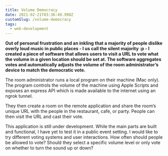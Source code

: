 ```yaml
---
title: Volume Democracy
date: 2021-02-21T03:36:49.998Z
customSlug: /volume-democracy
tags:
  - web-development
---
```


**Out of personal frustration and an inkling that a majority of people dislike overly loud music in public places - I us call the silent majority :p - I created a piece of software that allows users to visit a URL to vote what the volume in a given location should be set at. The software aggregates votes and automatically adjusts the volume of the room administrator’s device to match the democratic vote.**

The room administrator runs a local program on their machine (Mac only). The program controls the volume of the machine using Apple Scripts and exposes an express API which is made available to the internet using an ngrok tunnel.

They then create a room on the remote application and share the room’s unique URL with the people in the restaurant, cafe, or party. People can then visit the URL and cast their vote.

This application is still under development. While the main parts are built and functional, I have yet to test it in a public event setting. I would like to try different voting systems and user interactions. How often should people be allowed to vote? Should they select a specific volume level or only vote on whether to turn the sound up or down?

